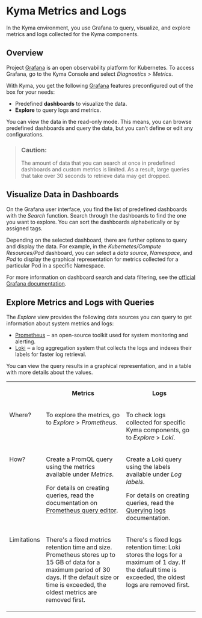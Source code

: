 <!-- loiod71a7cdb9c654860b41276b579d30da1 -->

# Kyma Metrics and Logs

In the Kyma environment, you use Grafana to query, visualize, and explore metrics and logs collected for the Kyma components.



<a name="loiod71a7cdb9c654860b41276b579d30da1__section_qpn_mdc_grb"/>

## Overview

Project [Grafana](https://grafana.com/oss/grafana/) is an open observability platform for Kubernetes. To access Grafana, go to the Kyma Console and select *Diagnostics* \> *Metrics*.

With Kyma, you get the following [Grafana](https://grafana.com/oss/grafana/) features preconfigured out of the box for your needs:

-   Predefined **dashboards** to visualize the data.
-   **Explore** to query logs and metrics.

You can view the data in the read-only mode. This means, you can browse predefined dashboards and query the data, but you can’t define or edit any configurations.

> ### Caution:  
> The amount of data that you can search at once in predefined dashboards and custom metrics is limited. As a result, large queries that take over 30 seconds to retrieve data may get dropped.



<a name="loiod71a7cdb9c654860b41276b579d30da1__section_w1j_ndc_grb"/>

## Visualize Data in Dashboards

On the Grafana user interface, you find the list of predefined dashboards with the *Search* function. Search through the dashboards to find the one you want to explore. You can sort the dashboards alphabetically or by assigned tags.

Depending on the selected dashboard, there are further options to query and display the data. For example, in the *Kubernetes/Compute Resources/Pod* dashboard, you can select a *data source*, *Namespace*, and *Pod* to display the graphical representation for metrics collected for a particular Pod in a specific Namespace.

For more information on dashboard search and data filtering, see the [official Grafana documentation](https://grafana.com/docs/grafana/latest/dashboards/search/?src=grafana_gettingstarted).



<a name="loiod71a7cdb9c654860b41276b579d30da1__section_pzg_pdc_grb"/>

## Explore Metrics and Logs with Queries

The *Explore* view provides the following data sources you can query to get information about system metrics and logs:

-   [Prometheus](https://prometheus.io/docs/introduction/overview/) ‒ an open-source toolkit used for system monitoring and alerting.
-   [Loki](https://grafana.com/oss/loki/) ‒ a log aggregation system that collects the logs and indexes their labels for faster log retrieval.

You can view the query results in a graphical representation, and in a table with more details about the values.


<table>
<tr>
<th valign="top">

 



</th>
<th valign="top">

Metrics



</th>
<th valign="top">

Logs



</th>
</tr>
<tr>
<td valign="top">

Where?



</td>
<td valign="top">

To explore the metrics, go to *Explore* \> *Prometheus*.



</td>
<td valign="top">

To check logs collected for specific Kyma components, go to *Explore* \> *Loki*.



</td>
</tr>
<tr>
<td valign="top">

How?



</td>
<td valign="top">

Create a PromQL query using the metrics available under *Metrics*.

For details on creating queries, read the documentation on [Prometheus query editor](https://grafana.com/docs/grafana/latest/features/datasources/prometheus/?src=grafana_gettingstarted#prometheus-query-editor).



</td>
<td valign="top">

Create a Loki query using the labels available under *Log labels*.

For details on creating queries, read the [Querying logs](https://grafana.com/docs/grafana/latest/features/datasources/loki/?src=grafana_gettingstarted#querying-logs) documentation.



</td>
</tr>
<tr>
<td valign="top">

Limitations



</td>
<td valign="top">

There's a fixed metrics retention time and size. Prometheus stores up to 15 GB of data for a maximum period of 30 days. If the default size or time is exceeded, the oldest metrics are removed first.



</td>
<td valign="top">

There's s fixed logs retention time: Loki stores the logs for a maximum of 1 day. If the default time is exceeded, the oldest logs are removed first.



</td>
</tr>
</table>

